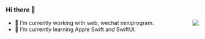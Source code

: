 ### Hi there 👋 

<img align="right" src="https://github-readme-stats.vercel.app/api/top-langs/?username=zhu-hongwei&layout=compact">


- 🔭 I’m currently working with web, wechat miniprogram.
- 🌱 I’m currently learning Apple Swift and SwiftUI.
